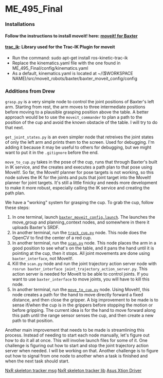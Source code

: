 # ME_495_Final

### Installations

#### Follow the instructions to install moveit! here: [moveit! for Baxter](http://sdk.rethinkrobotics.com/wiki/MoveIt_Tutorial)

#### [trac_ik](https://bitbucket.org/traclabs/trac_ik.git): Library used for the Trac-IK Plugin for moveit
* Run the command: sudo apt-get install ros-kinetic-trac-ik
* Replace the kinematics.yaml file with the one found in ME_495_Final/config/kinematics.yaml
* As a default, kinematics.yaml is located at ~/($WORKSPACE NAME)/src/moveit_robots/baxter/baxter_moveit_config/config

### Additions from Drew

`grasp.py` is a very simple node to control the joint positions of Baxter's left arm. Starting from rest, the arm moves to three intermediate positions before moving to a plausible grasping position above the table. A better approach would be to use the `moveit_commander` to plan a path to the position of the cup and avoid the known obstacle of the table. I will try to do that next.

`get_joint_states.py` is an even simpler node that retreives the joint states of only the left arm and prints them to the screen. Used for debugging. I'm adding it because it may be useful to others for debugging, but we might want to put it in the `.gitignore` before the end.

`move_to_cup.py` takes in the pose of the cup, runs that through Baxter's built in IK service, and the creates and executes a path plan to that pose using MoveIt!. So far, the MoveIt! planner for pose targets is not working, so this node solves the IK for the joints and puts that joint target into the MoveIt! planner for joint targets. It's still a little finicky and needs more development to make it more robust, especially calling the IK service and creating the path plan.

We have a "working" system for grasping the cup. To grab the cup, follow these steps:
1. In one terminal, launch [`baxter_moveit_config.launch`][config]. The launches the move_group and planning_context nodes, and somewhere in there it uploads Baxter's SRDF.
2. In another terminal, run the [`track_cup.py`][track] node. This node does the OpenCV to find the center of a red cup.
3. In another terminal, run the [`scan.py`][scan] node. This node places the arm in a good position to see what's on the table, and it pans the hand until it is pointing at the cup, then it stops. All joint movements are done using `baxter_interface`, not MoveIt!.
4. Kill the `scan.py` node and run the joint trajectory action server node with `rosrun baxter_interface joint_trajectory_action_server.py`. This action server is needed for MoveIt to be able to control joints. If you want to use `baxter_interface` to move joints, you will have to kill this node.
5. In another terminal, run the [`move_to_cup.py`][move] node. Using MoveIt!, this node creates a path for the hand to move directly forward a fixed distance, and then close the gripper. A big improvement to be made is to sense if/when the cup is in the grippers before stopping the motion or before gripping. The current idea is for the hand to move forward along this path until the range sensor senses the cup, and then create a new path to that position.

Another main improvement that needs to be made is streamlining this process. Instead of needing to start each node manually, let's figure out how to do it all at once. This will involve launch files for some of it. One challenge is figuring out how to start and stop the joint trajectory action server when needed. I will be working on that. Another challenge is to figure out how to signal from one node to another when a task is finished and when the next task should start.



[config]:https://github.com/tehwentzel/ME_495_Final/blob/grasp/launch/baxter_moveit_config.launch
[track]:https://github.com/tehwentzel/ME_495_Final/blob/grasp/src/track_cup.py
[scan]:https://github.com/tehwentzel/ME_495_Final/blob/grasp/src/scan.py
[move]:https://github.com/tehwentzel/ME_495_Final/blob/grasp/src/move_to_cup.py


[NxR skeleton tracker msg](https://github.com/NxRLab/skeletonmsgs_nu)
[NxR skeleton tracker lib](https://github.com/NxRLab/skeletontracker_nu)
[Asus Xtion Driver](https://answers.ros.org/question/109411/asus-xtion-problems-with-ubuntu-1204-running-ros-fuerte/)
